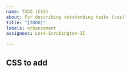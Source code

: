 ```yaml
---
name: TODO (CSS)
about: For describing outstanding tasks (css)
title: "[TODO]"
labels: enhancement
assignees: Lord-Scrubington-II

---
```


## CSS to add
